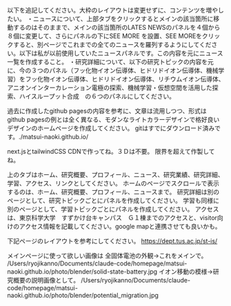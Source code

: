 以下を追記してください。大枠のレイアウトは変更せずに、コンテンツを増やしたい。
・ニュースについて、上部タブをクリックするとメインの該当箇所に移動するのはそのままで、メインの該当箇所のLATES NEWSのパネルを４個から８個に変更して、さらにパネルの下にSEE MORE を設置、SEE MOREをクリックすると、別ページでこれまでの全てのニュースを羅列するようにしてください。以下<news panel>は私が以前使用していたニュースパネルです。この内容を元にニュース一覧を作成すること。
・研究詳細について、以下の研究トピック<topic>の内容を元に、今の３つのパネル（フッ化物イオン伝導体、ヒドリドイオン伝導体、機械学習）をフッ化物イオン伝導体、ヒドリドイオン伝導体、リチウムイオン伝導体、アニオンインターカレーション電極の探索、機械学習・仮想空間を活用した探索、ハイスループット合成　の６つのパネルにしてください。



過去に作成したgithub pagesの内容を参考に、文章は流用しつつ、形式はgithub pagesの例とは全く異なる、モダンなライトカラーデザインで格好良いデザインのホームページを作成してください。
gitはすでにダウンロード済みです。./matsui-naoki.github.io/

next.jsとtailwindCSS CDNで作ってね。３Ｄは不要。
限界を超えて作製してね。

上のタブはホーム、研究概要、プロフィール、ニュース、研究業績、研究詳細、学習、アクセス、リンクとしてください。
ホームのページでスクロールで表示するのは、ホーム、研究概要、プロフィール、ニュースまで。
研究詳細は別のページとして、研究トピックごとにパネルを作成してください。
学習も同様に別のページとして、学習トピックごとにパネルを作成してください。
アクセスは、東京科学大学　すずかけ台キャンパス　Ｇ１棟までのアクセスと、visitor向けのアクセス情報を記載してください。google mapと連携させても良いかも。

下記ページのレイアウトを参考にしてください。
https://dept.tus.ac.jp/st-is/

メインページに使って欲しい画像は
全固体電池の外観→これをメインで。
/Users/ryojikanno/Documents/claude-code/homepage/matsui-naoki.github.io/photo/blender/solid-state-battery.jpg
イオン移動の模様→研究概要の説明画像として。
/Users/ryojikanno/Documents/claude-code/homepage/matsui-naoki.github.io/photo/blender/potential_migration.jpg
